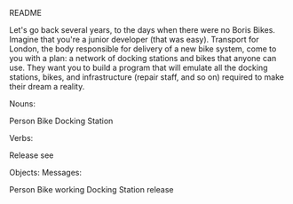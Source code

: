 README

Let's go back several years, to the days when there were no Boris Bikes. Imagine that you're a junior developer (that was easy). Transport for London, the body responsible for delivery of a new bike system, come to you with a plan: a network of docking stations and bikes that anyone can use. They want you to build a program that will emulate all the docking stations, bikes, and infrastructure (repair staff, and so on) required to make their dream a reality.



Nouns:

Person
Bike
Docking Station

Verbs:

Release
see


Objects:      Messages:

Person
Bike              working
Docking Station   release
